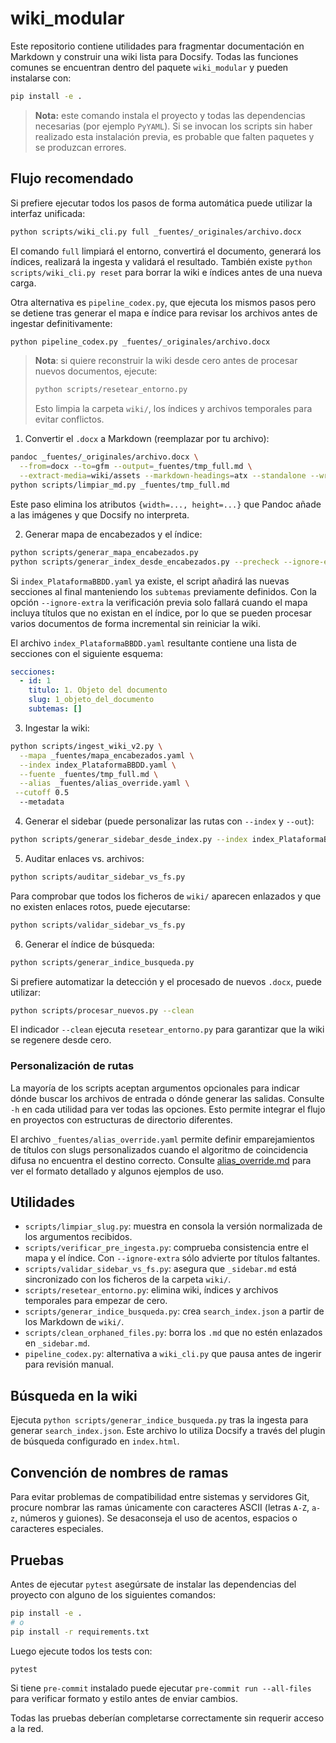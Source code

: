 # wiki_modular

Este repositorio contiene utilidades para fragmentar documentación en Markdown
y construir una wiki lista para Docsify. Todas las funciones comunes se
encuentran dentro del paquete `wiki_modular` y pueden instalarse con:

```bash
pip install -e .
```

> **Nota:** este comando instala el proyecto y todas las dependencias
> necesarias (por ejemplo `PyYAML`). Si se invocan los scripts sin haber
> realizado esta instalación previa, es probable que falten paquetes y se
> produzcan errores.

## Flujo recomendado

Si prefiere ejecutar todos los pasos de forma automática puede utilizar la
interfaz unificada:

```bash
python scripts/wiki_cli.py full _fuentes/_originales/archivo.docx
```

El comando `full` limpiará el entorno, convertirá el documento, generará los
índices, realizará la ingesta y validará el resultado. También existe
`python scripts/wiki_cli.py reset` para borrar la wiki e índices antes de una
nueva carga.

Otra alternativa es `pipeline_codex.py`, que ejecuta los mismos pasos pero se
detiene tras generar el mapa e índice para revisar los archivos antes de
ingestar definitivamente:

```bash
python pipeline_codex.py _fuentes/_originales/archivo.docx
```

> **Nota**: si quiere reconstruir la wiki desde cero antes de procesar nuevos documentos, ejecute:
>
> ```bash
> python scripts/resetear_entorno.py
> ```
>
> Esto limpia la carpeta `wiki/`, los índices y archivos temporales para evitar conflictos.

1. Convertir el `.docx` a Markdown (reemplazar por tu archivo):

```bash
pandoc _fuentes/_originales/archivo.docx \
  --from=docx --to=gfm --output=_fuentes/tmp_full.md \
  --extract-media=wiki/assets --markdown-headings=atx --standalone --wrap=none
python scripts/limpiar_md.py _fuentes/tmp_full.md
```
Este paso elimina los atributos `{width=..., height=...}` que Pandoc añade a las
imágenes y que Docsify no interpreta.

2. Generar mapa de encabezados y el índice:

```bash
python scripts/generar_mapa_encabezados.py
python scripts/generar_index_desde_encabezados.py --precheck --ignore-extra
```

Si `index_PlataformaBBDD.yaml` ya existe, el script añadirá las nuevas secciones
al final manteniendo los `subtemas` previamente definidos. Con la opción
`--ignore-extra` la verificación previa solo fallará cuando el mapa incluya
títulos que no existan en el índice, por lo que se pueden procesar varios
documentos de forma incremental sin reiniciar la wiki.

El archivo `index_PlataformaBBDD.yaml` resultante contiene una lista de secciones con el siguiente esquema:

```yaml
secciones:
  - id: 1
    titulo: 1. Objeto del documento
    slug: 1_objeto_del_documento
    subtemas: []
```

3. Ingestar la wiki:

```bash
python scripts/ingest_wiki_v2.py \
  --mapa _fuentes/mapa_encabezados.yaml \
  --index index_PlataformaBBDD.yaml \
  --fuente _fuentes/tmp_full.md \
  --alias _fuentes/alias_override.yaml \
 --cutoff 0.5
  --metadata
```

4. Generar el sidebar (puede personalizar las rutas con `--index` y `--out`):

```bash
python scripts/generar_sidebar_desde_index.py --index index_PlataformaBBDD.yaml --out _sidebar.md
```

5. Auditar enlaces vs. archivos:

```bash
python scripts/auditar_sidebar_vs_fs.py
```

Para comprobar que todos los ficheros de `wiki/` aparecen enlazados y que no
existen enlaces rotos, puede ejecutarse:

```bash
python scripts/validar_sidebar_vs_fs.py
```

6. Generar el índice de búsqueda:

```bash
python scripts/generar_indice_busqueda.py
```

Si prefiere automatizar la detección y el procesado de nuevos `.docx`, puede
utilizar:

```bash
python scripts/procesar_nuevos.py --clean
```

El indicador `--clean` ejecuta `resetear_entorno.py` para garantizar que la
wiki se regenere desde cero.

### Personalización de rutas

La mayoría de los scripts aceptan argumentos opcionales para indicar dónde
buscar los archivos de entrada o dónde generar las salidas. Consulte `-h` en
cada utilidad para ver todas las opciones. Esto permite integrar el flujo en
proyectos con estructuras de directorio diferentes.

El archivo `_fuentes/alias_override.yaml` permite definir emparejamientos de
títulos con slugs personalizados cuando el algoritmo de coincidencia difusa no
encuentra el destino correcto. Consulte [alias_override.md](alias_override.md)
para ver el formato detallado y algunos ejemplos de uso.

## Utilidades

- `scripts/limpiar_slug.py`: muestra en consola la versión normalizada de los argumentos recibidos.
- `scripts/verificar_pre_ingesta.py`: comprueba consistencia entre el mapa y el índice. Con `--ignore-extra` sólo advierte por títulos faltantes.
- `scripts/validar_sidebar_vs_fs.py`: asegura que `_sidebar.md` está sincronizado con los ficheros de la carpeta `wiki/`.
- `scripts/resetear_entorno.py`: elimina wiki, índices y archivos temporales para empezar de cero.
- `scripts/generar_indice_busqueda.py`: crea `search_index.json` a partir de los Markdown de `wiki/`.
- `scripts/clean_orphaned_files.py`: borra los `.md` que no estén enlazados en `_sidebar.md`.
- `pipeline_codex.py`: alternativa a `wiki_cli.py` que pausa antes de ingerir para revisión manual.

## Búsqueda en la wiki

Ejecuta `python scripts/generar_indice_busqueda.py` tras la ingesta para
generar `search_index.json`. Este archivo lo utiliza Docsify a través del
plugin de búsqueda configurado en `index.html`.

## Convención de nombres de ramas

Para evitar problemas de compatibilidad entre sistemas y servidores Git,
procure nombrar las ramas únicamente con caracteres ASCII (letras
`A-Z`, `a-z`, números y guiones). Se desaconseja el uso de acentos,
espacios o caracteres especiales.

## Pruebas

Antes de ejecutar `pytest` asegúrsate de instalar las dependencias del
proyecto con alguno de los siguientes comandos:

```bash
pip install -e .
# o
pip install -r requirements.txt
```

Luego ejecute todos los tests con:

```bash
pytest
```

Si tiene `pre-commit` instalado puede ejecutar `pre-commit run --all-files` para
verificar formato y estilo antes de enviar cambios.

Todas las pruebas deberían completarse correctamente sin requerir acceso a la red.
